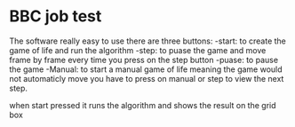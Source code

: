 # BBC job test
The software really easy to use
there are three buttons:
-start: to create the game of life and run the algorithm
-step: to puase the game and move frame by frame every time you press on the step button
-puase: to pause the game
-Manual: to start a manual game of life meaning the game would not automaticly move you have to press on manual or step to view the next step.

when start pressed it runs the algorithm and shows the result on the grid box 
